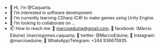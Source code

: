 - 👋 Hi, I’m @Caquarta.
- 👀 I’m interested in software development.
- 🌱 I’m currently learning CSharp (C#) to make games using Unity Engine.
- 💞️ I’m looking to collaborate on ...
- 📫 How to reach me:
 marcioeduine@gmail.com;
 facebook:  (Márcio Eduine) /marciogomes.caquarta;
 twitter: @MarcioEduine;
 Instagram: @marcioeduine;
 WhatsApp/Telegram: +244 936675935.

<!---
Caquarta/Caquarta is a ✨ special ✨ repository because its `README.md` (this file) appears on your GitHub profile.
You can click the Preview link to take a look at your changes.
--->
